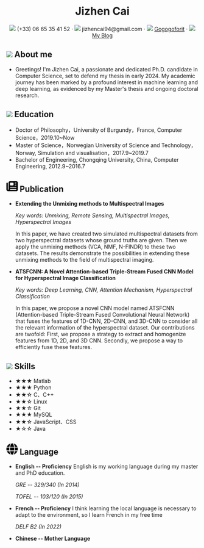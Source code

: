  <center>
     <h1>Jizhen Cai</h1>
     <div>
         <span>
             <img src="assets/phone-solid.svg" width="18px">
             (+33) 06 65 35 41 52
         </span>
         ·
         <span>
             <img src="assets/envelope-solid.svg" width="18px">
             jizhencai94@gmail.com
         </span>
         ·
         <span>
             <img src="assets/github-brands.svg" width="18px">
             <a href="https://github.com/Gogogoforit">Gogogoforit</a>
         </span>
         ·
         <span>
             <img src="assets/rss-solid.svg" width="18px">
             <a href="https://blog.csdn.net/garrulousabyss">My Blog</a>
         </span>
     </div>
 </center>

 ## <img src="assets/info-circle-solid.svg" width="30px"> About me 


 - Greetings! I'm Jizhen Cai, a passionate and dedicated Ph.D. candidate in Computer Science, set to defend my thesis in early 2024. My academic journey has been marked by a profound interest in machine learning and deep learning, as evidenced by my Master's thesis and ongoing doctoral research.


## <img src="assets/graduation-cap-solid.svg" width="30px"> Education

- Doctor of Philosophy，University of Burgundy，France, Computer Science，2019.10~Now
- Master of Science，Norwegian University of Science and Technology，Norway, Simulation and visualisation，2017.9~2019.7
- Bachelor of Engineering, Chongqing University, China, Computer Engineering, 2012.9~2016.7


## <img src="assets/newspaper.svg" width="30px"> Publication

- **Extending the Unmixing methods to Multispectral Images**

  *Key words: Unmixing, Remote Sensing, Multispectral Images, Hyperspectral Images*

  In this paper, we have created two simulated multispectral datasets from two hyperspectral datasets whose ground truths are given. Then we apply the unmixing methods (VCA, NMF, N-FINDR) to these two datasets. The results demonstrate the possibilities in extending these unmixing methods to the field of multispectral imaging.

- **ATSFCNN: A Novel Attention-based Triple-Stream Fused CNN Model for Hyperspectral Image Classification**

  *Key words: Deep Learning, CNN, Attention Mechanism, Hyperspectral Classification*

  In this paper, we propose a novel CNN model named ATSFCNN (Attention-based Triple-Stream Fused Convolutional Neural Network) that fuses the features of 1D-CNN, 2D-CNN, and 3D-CNN to consider all the relevant information of the hyperspectral dataset. Our contributions are twofold: First, we propose a strategy to extract and homogenize features from 1D, 2D, and 3D CNN. Secondly, we propose a way to efficiently fuse these features.

## <img src="assets/tools-solid.svg" width="30px"> Skills

- ★★★ Matlab 
- ★★★ Python
- ★★☆ C、C++
- ★★☆ Linux
- ★★☆ Git
- ★★★ MySQL
- ★★☆ JavaScript、CSS
- ★☆☆ Java

## <img src="assets/globe.svg" width="30px"> Language

- **English -- Proficiency**
  English is my working language during my master and PhD education. 

  *GRE -- 329/340 (In 2014)*

  *TOFEL -- 103/120 (In 2015)*
  
- **French -- Proficiency**
  I think learning the local language is necessary to adapt to the environment, so I learn French in my free time

  *DELF B2 (In 2022)*

- **Chinese -- Mother Language**


